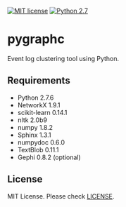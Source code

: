 [![MIT license](http://img.shields.io/badge/license-MIT-brightgreen.svg)](http://opensource.org/licenses/MIT)
[![Python 2.7](https://img.shields.io/badge/python-2.7-blue.svg)](https://www.python.org)
# pygraphc
Event log clustering tool using Python.

## Requirements
* Python 2.7.6
* NetworkX 1.9.1
* scikit-learn 0.14.1
* nltk 2.0b9
* numpy 1.8.2
* Sphinx 1.3.1
* numpydoc 0.6.0
* TextBlob 0.11.1
* Gephi 0.8.2 (optional)

## License
MIT License. Please check [LICENSE](https://github.com/studiawan/pygraphc/blob/master/LICENSE).
